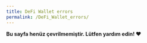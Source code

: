 ```yaml
---
title: DeFi Wallet errors
permalink: /DeFi_Wallet_errors/
---
```


**Bu sayfa henüz çevrilmemiştir. Lütfen yardım edin! ❤**
